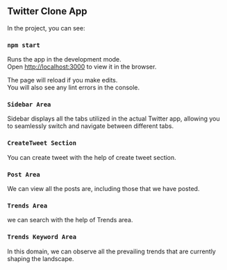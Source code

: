 ## Twitter Clone App

In the project, you can see:

### `npm start`

Runs the app in the development mode.<br />
Open [http://localhost:3000](http://localhost:3000) to view it in the browser.

The page will reload if you make edits.<br />
You will also see any lint errors in the console.

### `Sidebar Area`

Sidebar displays all the tabs utilized in the actual Twitter app, allowing you to seamlessly switch and navigate between different tabs.

### `CreateTweet Section`

You can create tweet with the help of create tweet section.

### `Post Area`

We can view all the posts are, including those that we have posted.

### `Trends Area`

we can search with the help of Trends area.

### `Trends Keyword Area`

In this domain, we can observe all the prevailing trends that are currently shaping the landscape.